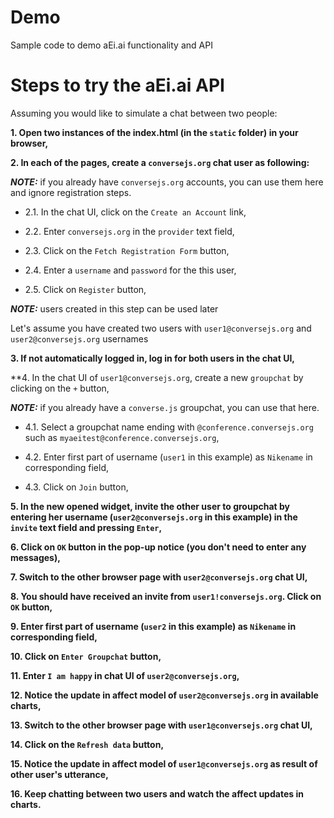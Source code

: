 # Demo
Sample code to demo aEi.ai functionality and API

# Steps to try the aEi.ai API
Assuming you would like to simulate a chat between two people:

**1. Open two instances of the index.html (in the `static` folder) in your browser,**

**2. In each of the pages, create a `conversejs.org` chat user as following:**

***NOTE:*** if you already have `conversejs.org` accounts, you can use them here and ignore registration steps.  

  - 2.1. In the chat UI, click on the `Create an Account` link,

  - 2.2. Enter `conversejs.org` in the `provider` text field,

  - 2.3. Click on the `Fetch Registration Form` button,

  - 2.4. Enter a `username` and `password` for the this user,

  - 2.5. Click on `Register` button,

***NOTE:*** users created in this step can be used later

Let's assume you have created two users with `user1@conversejs.org` and `user2@conversejs.org` usernames 

**3. If not automatically logged in, log in for both users in the chat UI,**

**4. In the chat UI of `user1@conversejs.org`, create a new `groupchat` by clicking on the `+` button,

***NOTE:*** if you already have a `converse.js` groupchat, you can use that here.

  - 4.1. Select a groupchat name ending with `@conference.conversejs.org` such as `myaeitest@conference.conversejs.org`,

  - 4.2. Enter first part of username (`user1` in this example) as `Nikename` in corresponding field,

  - 4.3. Click on `Join` button,

**5. In the new opened widget, invite the other user to groupchat by entering her username (`user2@conversejs.org` in this example) in the `invite` text field and pressing `Enter`,**

**6. Click on `OK` button in the pop-up notice (you don't need to enter any messages),**

**7. Switch to the other browser page with `user2@conversejs.org` chat UI,**

**8. You should have received an invite from `user1!conversejs.org`. Click on `OK` button,**

**9. Enter first part of username (`user2` in this example) as `Nikename` in corresponding field,**

**10. Click on `Enter Groupchat` button,**

**11. Enter `I am happy` in chat UI of `user2@conversejs.org`,**

**12. Notice the update in affect model of `user2@conversejs.org` in available charts,**

**13. Switch to the other browser page with `user1@conversejs.org` chat UI,**

**14. Click on the `Refresh data` button,**

**15. Notice the update in affect model of `user1@conversejs.org` as result of other user's utterance,**

**16. Keep chatting between two users and watch the affect updates in charts.**


